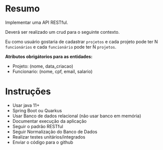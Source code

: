 # Resumo

Implementar uma API RESTful.

Deverá ser realizado um crud para o seguinte contexto.

Eu como usuário gostaria de cadastrar `projetos` e cada projeto pode ter N `funcionários` e cada `funcionário` pode ter N `projetos`. 

**Atributos obrigátorios para as entidades:**

* Projeto:  (nome, data_criacao)
* Funcionario: (nome, cpf, email, salario)

# Instruções

- Usar java 11+
- Spring Boot ou Quarkus
- Usar Banco de dados relacional (não usar banco em memória)
- Documentar execução da aplicação
- Seguir o padrão RESTful
- Seguir Normalização do Banco de Dados
- Realizar testes unitários/integrados
- Enviar o código para o github
